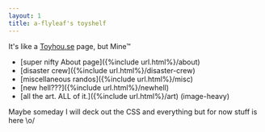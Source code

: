 ```yaml
---
layout: 1
title: a-flyleaf's toyshelf
---
```

It's like a [Toyhou.se](https://toyhou.se/) page, but Mine™

- [super nifty About page]({%include url.html%}/about)
- [disaster crew]({%include url.html%}/disaster-crew)
- [miscellaneous randos]({%include url.html%}/misc)
- [new hell???]({%include url.html%}/newhell)
- [all the art. <em style="text-transform:uppercase;font-style:normal;">all</em> of it.]({%include url.html%}/art) (image-heavy)

Maybe someday I will deck out the CSS and everything but for now stuff is here <span style="display:inline-block;">\o/</span>